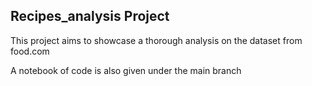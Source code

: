 ## Recipes_analysis Project

This project aims to showcase a thorough analysis on the dataset from food.com

A notebook of code is also given under the main branch
